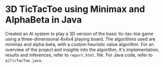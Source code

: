 # 3D TicTacToe using Minimax and AlphaBeta in Java
Created an AI system to play a 3D version of the basic tic-tac-toe game using a three-dimensional 4x4x4 playing board. The algorithms used are minimax and alpha-beta, with a custom heuristic value algorithm.
For an overview of the project and insights into the algorithm, it's implementation, results and inferences, refer to `report.html`. file.
For Java code, refer to `aiTicTacToe.java`.
